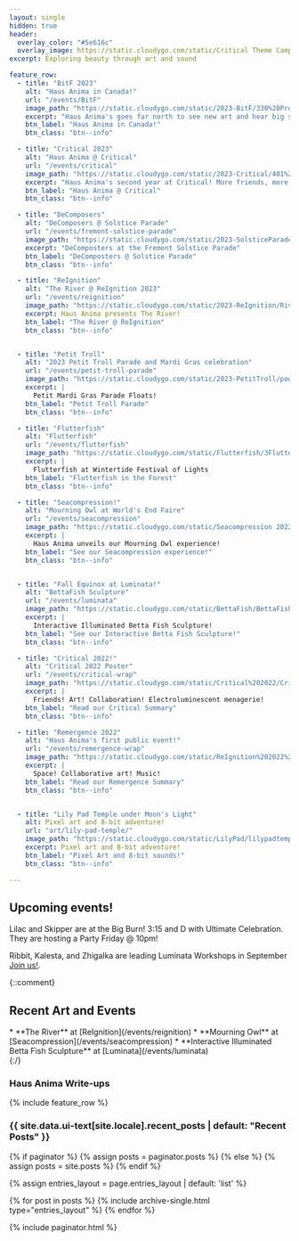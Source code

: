 ```yaml
---
layout: single
hidden: true
header:
  overlay_color: "#5e616c"
  overlay_image: https://static.cloudygo.com/static/Critical Theme Camp - Inspiration/Kaylie art brunch.jpg
excerpt: Exploring beauty through art and sound

feature_row:
  - title: "BitF 2023"
    alt: "Haus Anima in Canada!"
    url: "/events/BitF"
    image_path: "https://static.cloudygo.com/static/2023-BitF/330%20Prom.jpg"
    excerpt: "Haus Anima's goes far north to see new art and hear big sound"
    btn_label: "Haus Anima in Canada!"
    btn_class: "btn--info"

  - title: "Critical 2023"
    alt: "Haus Anima @ Critical"
    url: "/events/critical"
    image_path: "https://static.cloudygo.com/static/2023-Critical/401%20Cowpoke%20Prom.jpg"
    excerpt: "Haus Anima's second year at Critical! More friends, more art, more fun"
    btn_label: "Haus Anima @ Critical"
    btn_class: "btn--info"

  - title: "DeComposers"
    alt: "DeComposers @ Solstice Parade"
    url: "/events/fremont-solstice-parade"
    image_path: "https://static.cloudygo.com/static/2023-SolsticeParade/Decomposers_at_Parade.jpg"
    excerpt: "DeComposters at the Fremont Solstice Parade"
    btn_label: "DeComposters @ Solstice Parade"
    btn_class: "btn--info"

  - title: "ReIgnition"
    alt: "The River @ ReIgnition 2023"
    url: "/events/reignition"
    image_path: "https://static.cloudygo.com/static/2023-ReIgnition/RiverHeader.jpg"
    excerpt: Haus Anima presents The River!
    btn_label: "The River @ ReIgnition"
    btn_class: "btn--info"


  - title: "Petit Troll"
    alt: "2023 Petit Troll Parade and Mardi Gras celebration"
    url: "/events/petit-troll-parade"
    image_path: "https://static.cloudygo.com/static/2023-PetitTroll/powerhouse-floats_thumb.jpg"
    excerpt: |
      Petit Mardi Gras Parade Floats!
    btn_label: "Petit Troll Parade"
    btn_class: "btn--info"

  - title: "Flutterfish"
    alt: "Flutterfish"
    url: "/events/flutterfish"
    image_path: "https://static.cloudygo.com/static/Flutterfish/3FlutterHung_thumb.jpg"
    excerpt: |
      Flutterfish at Wintertide Festival of Lights
    btn_label: "Flutterfish in the Forest"
    btn_class: "btn--info"

  - title: "Seacompression!"
    alt: "Mourning Owl at World's End Faire"
    url: "/events/seacompression"
    image_path: "https://static.cloudygo.com/static/Seacompression 2022/100 Worlds End Faire_thumbnail.jpg"
    excerpt: |
      Haus Anima unveils our Mourning Owl experience!
    btn_label: "See our Seacompression experience!"
    btn_class: "btn--info"


  - title: "Fall Equinox at Luminata!"
    alt: "BettaFish Sculpture"
    url: "/events/luminata"
    image_path: "https://static.cloudygo.com/static/BettaFish/BettaFish_thumbnail.jpg"
    excerpt: |
      Interactive Illuminated Betta Fish Sculpture!
    btn_label: "See our Interactive Betta Fish Sculpture!"
    btn_class: "btn--info"

  - title: "Critical 2022!"
    alt: "Critical 2022 Poster"
    url: "/events/critical-wrap"
    image_path: "https://static.cloudygo.com/static/Critical%202022/CriticalPoster_thumb.jpg"
    excerpt: |
      Friends! Art! Collaboration! Electroluminescent menagerie!
    btn_label: "Read our Critical Summary"
    btn_class: "btn--info"

  - title: "Remergence 2022"
    alt: "Haus Anima's first public event!"
    url: "/events/remergence-wrap"
    image_path: "https://static.cloudygo.com/static/ReIgnition%202022%20Remergence/IMG_1381_thumb.jpg"
    excerpt: |
      Space! Collaborative art! Music!
    btn_label: "Read our Remergence Summary"
    btn_class: "btn--info"


  - title: "Lily Pad Temple under Moon's Light"
    alt: Pixel art and 8-bit adventure!
    url: "art/lily-pad-temple/"
    image_path: "https://static.cloudygo.com/static/LilyPad/lilypadtemple2.png"
    excerpt: Pixel art and 8-bit adventure!
    btn_label: "Pixel Art and 8-bit sounds!"
    btn_class: "btn--info"

---
```


<h2 class="archive__subtitle">Upcoming events!</h2>
<div>
  <p>
    Lilac and Skipper are at the Big Burn! 3:15 and D with Ultimate Celebration.
    They are hosting a Party Friday @ 10pm!
  </p>
  <p>
    Ribbit, Kalesta, and Zhigalka are leading Luminata Workshops in September
    <a href="https://myfremont.wildapricot.org/events">Join us!</a>.
  </p>
</div>


{::comment}
<h2 class="archive__subtitle">Recent Art and Events</h2>
<div markdown="block">
 * **The River** at [ReIgnition](/events/reignition)
 * **Mourning Owl** at [Seacompression](/events/seacompression)
 * **Interactive Illuminated Betta Fish Sculpture** at [Luminata](/events/luminata)
</div>
{:/}

<h3 class="archive__subtitle">Haus Anima Write-ups</h3>
<div class="index-feature-row">
  {% include feature_row %}
</div>


<h3 class="archive__subtitle">{{ site.data.ui-text[site.locale].recent_posts | default: "Recent Posts" }}</h3>

{% if paginator %}
  {% assign posts = paginator.posts %}
{% else %}
  {% assign posts = site.posts %}
{% endif %}

{% assign entries_layout = page.entries_layout | default: 'list' %}
<div class="entries-{{ entries_layout }}">
  {% for post in posts %}
    {% include archive-single.html type="entries_layout" %}
  {% endfor %}
</div>

{% include paginator.html %}

